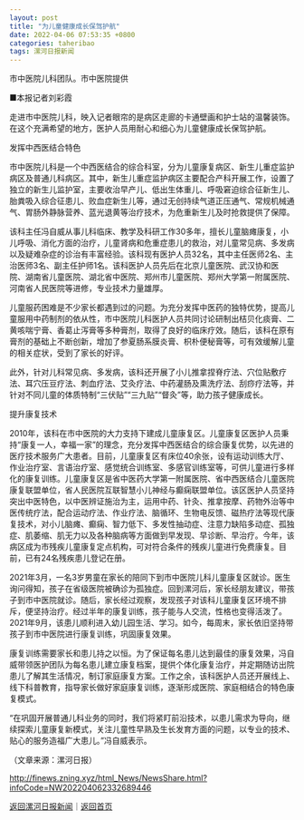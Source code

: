 ```yaml
---
layout: post
title: "为儿童健康成长保驾护航"
date: 2022-04-06 07:53:35 +0800
categories: taheribao
tags: 漯河日报新闻
---
```

<p>市中医院儿科团队。市中医院提供</p>
 <p>■本报记者刘彩霞</p>
 <p>走进市中医院儿科，映入记者眼帘的是病区走廊的卡通壁画和护士站的温馨装饰。在这个充满希望的地方，医护人员用耐心和细心为儿童健康成长保驾护航。</p>
 <p>发挥中西医结合特色</p>
 <p>市中医院儿科是一个中西医结合的综合科室，分为儿童康复病区、新生儿重症监护病区及普通儿科病区。其中，新生儿重症监护病区主要配合产科开展工作，设置了独立的新生儿监护室，主要收治早产儿、低出生体重儿、呼吸窘迫综合征新生儿、胎粪吸入综合征患儿、败血症新生儿等，通过无创持续气道正压通气、常规机械通气、胃肠外静脉营养、蓝光退黄等治疗技术，为危重新生儿及时抢救提供了保障。</p>
 <p>该科主任冯自威从事儿科临床、教学及科研工作30多年，擅长儿童脑瘫康复，小儿呼吸、消化方面的治疗，儿童肾病和危重症患儿的救治，对儿童常见病、多发病以及疑难杂症的诊治有丰富经验。该科现有医护人员32名，其中主任医师2名、主治医师3名、副主任护师1名。该科医护人员先后在北京儿童医院、武汉协和医院、湖南省儿童医院、湖北省中医院、郑州市儿童医院、郑州大学第一附属医院、河南省人民医院等进修，专业技术力量雄厚。</p>
 <p>儿童服药困难是不少家长都遇到过的问题。为充分发挥中医药的独特优势，提高儿童服用中药制剂的依从性，市中医院儿科医护人员共同讨论研制出桔贝化痰膏、二黄咳喘宁膏、香葛止泻膏等多种膏剂，取得了良好的临床疗效。随后，该科在原有膏剂的基础上不断创新，增加了参夏肠系膜炎膏、枳朴便秘膏等，可有效缓解儿童的相关症状，受到了家长的好评。</p>
 <p>此外，针对儿科常见病、多发病，该科还开展了小儿推拿捏脊疗法、穴位贴敷疗法、耳穴压豆疗法、刺血疗法、艾灸疗法、中药灌肠及熏洗疗法、刮痧疗法等，并针对不同儿童的体质特制“三伏贴”“三九贴”“督灸”等，助力孩子健康成长。</p>
 <p>提升康复技术</p>
 <p>2010年，该科在市中医院的大力支持下建成儿童康复区。儿童康复区医护人员秉持“康复一人，幸福一家”的理念，充分发挥中西医结合的综合康复优势，以先进的医疗技术服务广大患者。目前，儿童康复区有床位40余张，设有运动训练大厅、作业治疗室、言语治疗室、感觉统合训练室、多感官训练室等，可供儿童进行多样化的康复训练。儿童康复区是省中医药大学第一附属医院、省中西医结合儿童医院康复联盟单位，省人民医院互联智慧小儿神经与癫痫联盟单位。该区医护人员坚持突出中医特色，以中医辨证施治为主，运用中药、针灸、推拿按摩、药物外治等中医传统疗法，配合运动疗法、作业疗法、脑循环、生物电反馈、磁热疗法等现代康复技术，对小儿脑瘫、癫痫、智力低下、多发性抽动症、注意力缺陷多动症、孤独症、肌萎缩、肌无力以及各种脑病等方面做到早发现、早诊断、早治疗。今年，该病区成为市残疾儿童康复定点机构，可对符合条件的残疾儿童进行免费康复。目前，已有24名残疾患儿登记在册。</p>
 <p>2021年3月，一名3岁男童在家长的陪同下到市中医院儿科儿童康复区就诊。医生询问得知，孩子在省级医院被确诊为孤独症。回到漯河后，家长经朋友建议，带孩子到市中医院就诊。随后，家长经过观察，发现孩子对该科儿童康复区环境不排斥，便坚持治疗。经过半年的康复训练，孩子能与人交流，性格也变得活泼了。2021年9月，该患儿顺利进入幼儿园生活、学习。如今，每周末，家长依旧坚持带孩子到市中医院进行康复训练，巩固康复效果。</p>
 <p>康复训练需要家长和患儿持之以恒。为了保证每名患儿达到最佳的康复效果，冯自威带领医护团队为每名患儿建立康复档案，提供个体化康复治疗，并定期随访出院患儿了解其生活情况，制订家庭康复方案。工作之余，该科医护人员还开展线上、线下科普教育，指导家长做好家庭康复训练，逐渐形成医院、家庭相结合的特色康复模式。</p>
 <p>“在巩固开展普通儿科业务的同时，我们将紧盯前沿技术，以患儿需求为导向，继续探索儿童康复新模式，关注儿童性早熟及生长发育方面的问题，以专业的技术、贴心的服务造福广大患儿。”冯自威表示。</p><p class="em_media">（文章来源：漯河日报）</p>

<http://finews.zning.xyz/html_News/NewsShare.html?infoCode=NW202204062332689446>

[返回漯河日报新闻](//finews.withounder.com/category/taheribao.html)｜[返回首页](//finews.withounder.com/)